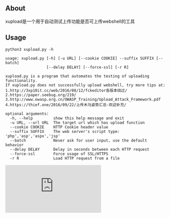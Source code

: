 ## About

xupload是一个用于自动测试上传功能是否可上传webshell的工具

## Usage


```
python3 xupload.py -h

usage: xupload.py [-h] [-u URL] [--cookie COOKIE] --suffix SUFFIX [--batch]
                  [--delay DELAY] [--force-ssl] [-r R]

xupload.py is a program that automates the testing of uploading functionality.
If xupload.py does not successfully upload webshell, try more tips at:
1.http://3xp10it.cc/web/2016/08/12/fckeditor各版本绕过/
2.https://paper.seebug.org/219/
3.http://www.owasp.org.cn/OWASP_Training/Upload_Attack_Framework.pdf
4.https://thief.one/2016/09/22/上传木马姿势汇总-欢迎补充/

optional arguments:
  -h, --help         show this help message and exit
  -u URL, --url URL  The target url which has upload function
  --cookie COOKIE    HTTP Cookie header value
  --suffix SUFFIX    The web server's script type: 'php','asp','aspx','jsp'
  --batch            Never ask for user input, use the default behavior
  --delay DELAY      Delay in seconds between each HTTP request
  --force-ssl        Force usage of SSL/HTTPS
  -r R               Load HTTP request from a file
```


<iframe style="width:200% height:100%" src="http://oiqwnrsx4.bkt.clouddn.com/xupload.mov" frameborder="0" allowfullscreen></iframe>
